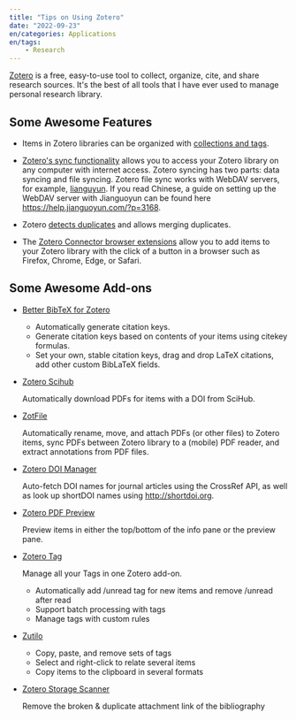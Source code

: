 ```yaml
---
title: "Tips on Using Zotero"
date: "2022-09-23"
en/categories: Applications
en/tags:
    - Research
---
```


[Zotero](https://www.zotero.org/) is a free, easy-to-use tool to collect, organize, cite, and share research sources. It's the best of all tools that I have ever used to manage personal research library.

## Some Awesome Features

- Items in Zotero libraries can be organized with [collections and tags](https://www.zotero.org/support/collections_and_tags).
  
- [Zotero's sync functionality](https://www.zotero.org/support/sync) allows you to access your Zotero library on any computer with internet access. Zotero syncing has two parts: data syncing and file syncing. Zotero file sync works with WebDAV servers, for example, [Iianguyun](https://www.jianguoyun.com/s/pricing). If you read Chinese, a guide on setting up the WebDAV server with Jianguoyun can be found here <https://help.jianguoyun.com/?p=3168>.
  
- Zotero [detects duplicates](https://www.zotero.org/support/duplicate_detection) and allows merging duplicates.
  
- The [Zotero Connector browser extensions](https://www.zotero.org/download/connectors) allow you to add items to your Zotero library with the click of a button in a browser such as Firefox, Chrome, Edge, or Safari.

## Some Awesome Add-ons

- [Better BibTeX for Zotero](https://github.com/retorquere/zotero-better-bibtex)
  
  - Automatically generate citation keys.
  - Generate citation keys based on contents of your items using citekey formulas.
  - Set your own, stable citation keys, drag and drop LaTeX citations, add other custom BibLaTeX fields.

- [Zotero Scihub](https://github.com/ethanwillis/zotero-scihub)
  
  Automatically download PDFs for items with a DOI from SciHub.

- [ZotFile](https://github.com/jlegewie/zotfile)
  
  Automatically rename, move, and attach PDFs (or other files) to Zotero items, sync PDFs between Zotero library to a (mobile) PDF reader, and extract annotations from PDF files.

- [Zotero DOI Manager](https://github.com/bwiernik/zotero-shortdoi)
  
  Auto-fetch DOI names for journal articles using the CrossRef API, as well as look up shortDOI names using http://shortdoi.org.

- [Zotero PDF Preview](https://github.com/windingwind/zotero-pdf-preview)
  
  Preview items in either the top/bottom of the info pane or the preview pane.

- [Zotero Tag](https://github.com/windingwind/zotero-tag)
  
  Manage all your Tags in one Zotero add-on.

    - Automatically add /unread tag for new items and remove /unread after read
    - Support batch processing with tags
    - Manage tags with custom rules

- [Zutilo](https://github.com/wshanks/Zutilo)
  
  - Copy, paste, and remove sets of tags
  - Select and right-click to relate several items
  - Copy items to the clipboard in several formats

- [Zotero Storage Scanner](https://github.com/retorquere/zotero-storage-scanner)
  
  Remove the broken & duplicate attachment link of the bibliography
